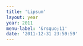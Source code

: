 ```yaml
---
title: 'Lipsum'
layout: year
year: 2011
menu-label: '&rsquo;11'
date: '2011-12-31 23:59:59'
---
```

